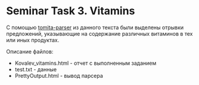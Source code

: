 # Seminar Task 3. Vitamins

С помощью [tomita-parser](https://tech.yandex.ru/tomita/) из данного текста были выделены отрывки предложений, указывающие на содержание различных витаминов в тех или иных продуктах.

Описание файлов:

- Kovalev_vitamins.html - отчет с выполненным заданием
- test.txt - данные
- PrettyOutput.html - вывод парсера
